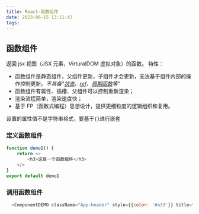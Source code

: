 ```yaml
---
title: React-函数组件
date: 2023-06-15 13:11:43
tags:
---
```



## 函数组件
返回 jsx 视图（JSX 元素，VirturalDOM 虚拟对象）的函数。
<span class='custom-box custom-box-939'>特性：</span>
* 函数组件是静态组件，父组件更新，子组件才会更新，无法基于组件内部的操作控制更新。<i>不具备”[状态](/2021/03/09/React-State/)、[ref](/2021/05/11/React-Refs/)、[周期函数]()等“</i>
* 函数组件有属性、插槽、父组件可以控制重新渲染；
* 渲染流程简单，渲染速度快；
* 基于 FP（函数式编程）思想设计，提供更细粒度的逻辑组织和复用。

设置的属性值不是<span class='custom-box custom-box-933'>字符串</span>格式，<span class='custom-box custom-box-393'>要基于`{}`进行嵌套</span>
### 定义函数组件
```JavaScript
function demo1() {
    return <>
        <h3>这是一个函数组件</h3>
    </>
}
export default demo1
```

### 调用函数组件
```javascript
  <ComponentDEMO className="App-header" style={{color: '#a33'}} title="function component demo" data={[1,2,3]} times={3} />
```